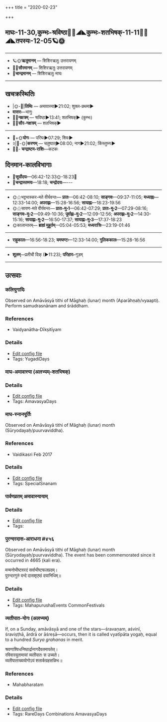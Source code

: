 +++
title = "2020-02-23"

+++
## माघः-11-30,कुम्भः-श्रविष्ठा🌛🌌◢◣कुम्भः-शतभिषक्-11-11🌌🌞◢◣तपस्यः-12-05🪐🌞
___________________
- 🪐🌞**ऋतुमानम्** — शिशिरऋतुः उत्तरायणम्
- 🌌🌞**सौरमानम्** — शिशिरऋतुः उत्तरायणम्
- 🌛**चान्द्रमानम्** — शिशिरऋतुः माघः
___________________


## खचक्रस्थितिः
- |🌞-🌛|**तिथिः** — अमावास्या►21:02; शुक्ल-प्रथमा►  
- **वासरः**—भानुः  
- 🌌🌛**नक्षत्रम्** — श्रविष्ठा►13:41; शतभिषक्► (कुम्भः)  
- 🌌🌞**सौर-नक्षत्रम्** — शतभिषक्►  
___________________
- 🌛+🌞**योगः** — परिघः►07:29; शिवः►  
- २|🌛-🌞|**करणम्** — चतुष्पात्►08:00; नाग►21:02; किंस्तुघ्नः►  
- 🌌🌛- **चन्द्राष्टम-राशिः**—कटकः  


## दिनमान-कालविभागाः
- 🌅**सूर्योदयः**—06:42-12:33🌞️-18:23🌇  
- 🌛**चन्द्रास्तमयः**—18:18; **चन्द्रोदयः**—---  
___________________
- 🌞⚝भट्टभास्कर-मते वीर्यवन्तः— **प्रातः**—06:42-08:10; **साङ्गवः**—09:37-11:05; **मध्याह्नः**—12:33-14:00; **अपराह्णः**—15:28-16:56; **सायाह्नः**—18:23-19:56  
- 🌞⚝सायण-मते वीर्यवन्तः— **प्रातः-मु॰1**—06:42-07:29; **प्रातः-मु॰2**—07:29-08:16; **साङ्गवः-मु॰2**—09:49-10:36; **पूर्वाह्णः-मु॰2**—12:09-12:56; **अपराह्णः-मु॰2**—14:30-15:16; **सायाह्णः-मु॰2**—16:50-17:37; **सायाह्णः-मु॰3**—17:37-18:23  
- 🌞कालान्तरम्— **ब्राह्मं मुहूर्तम्**—05:04-05:53; **मध्यरात्रिः**—23:19-01:46  
___________________
- **राहुकालः**—16:56-18:23; **यमघण्टः**—12:33-14:00; **गुलिककालः**—15:28-16:56  
___________________
- **शूलम्**—प्रतीची दिक् (►11:23); **परिहारः**–गुडम्  
___________________

## उत्सवाः
### कलियुगादिः

Observed on Amāvāsyā tithi of Māghaḥ (lunar) month (Aparāhṇaḥ/vyaapti). Perform samudrasnānam and śrāddham.
### References
- Vaidyanātha-Dīkṣitīyam


### Details
- [Edit config file](https://github.com/sanskrit-coders/adyatithi/tree/master/time_focus/yugAdiH/lunar_month/tithi/11/30/kaliyugAdiH.toml)
- Tags: YugadiDays


### माघ-अमावास्या (अलभ्यम्–शतभिषक्)



### Details
- [Edit config file](https://github.com/sanskrit-coders/adyatithi/tree/master/time_focus/monthly/amAvAsyA/description_only/mAgha-amAvAsyA.toml)
- Tags: AmavasyaDays


### माघ-स्नानपूर्तिः

Observed on Amāvāsyā tithi of Māghaḥ (lunar) month (Sūryodayaḥ/puurvaviddha). 
### References
- Vaidikasri Feb 2017


### Details
- [Edit config file](https://github.com/sanskrit-coders/adyatithi/tree/master/time_focus/misc/lunar_month/tithi/11/30/mAgha-snAnapUrtiH.toml)
- Tags: SpecialSnanam


### पार्वणव्रतम् अमावास्यायाम्



### Details
- [Edit config file](https://github.com/sanskrit-coders/adyatithi/tree/master/gRhya/general/relative_event/sthAlIpAkaH_1/offset__-1/pArvaNa-vratam_30.toml)
- Tags: 


### पुरन्दरदास-आराधना #४५६

Observed on Amāvāsyā tithi of Māghaḥ (lunar) month (Sūryodayaḥ/puurvaviddha). The event has been commemorated since it occurred in 4665 (kali era).  


मन्मनोभीष्टवरदं सर्वाभीष्टफलप्रदम्।  
पुरन्दरगुरुं वन्दे दासशृएष्ठं दयानिधिम्॥



### Details
- [Edit config file](https://github.com/sanskrit-coders/adyatithi/tree/master/mahApuruSha/sangIta-kRt/lunar_month/tithi/11/30/purandaradAsa-ArAdhanA.toml)
- Tags: MahapurushaEvents CommonFestivals


### व्यतीपात-योगः (अलभ्यम्)

If, on a Sunday, amāvāsyā and one of the stars—śravaṇam, aśvinī, śraviṣṭhā, ārdrā or āśreṣā—occurs, then it is called vyatīpāta yogaḥ, equal to a hundred _Surya grahanas_ in merit.

श्रवणाश्विधनिष्ठार्द्रानागदैवतमापतेत्।  
रविवारयुतामायां व्यतीपातः स उच्यते।  
व्यतीपाताख्ययोगोऽयं शतार्कग्रहसन्निभः॥  



### References
- Mahabharatam


### Details
- [Edit config file](https://github.com/sanskrit-coders/adyatithi/tree/master/time_focus/monthly/amAvAsyA/description_only/vyatIpAta-yOgaH%20%28alabhyam%29.toml)
- Tags: RareDays Combinations AmavasyaDays


